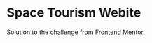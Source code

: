 # Space Tourism Webite

Solution to the challenge from [Frontend Mentor](https://www.frontendmentor.io/challenges/space-tourism-multipage-website-gRWj1URZ3/hub).

